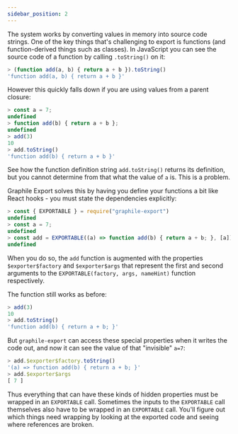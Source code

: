 ```yaml
---
sidebar_position: 2
---
```


The system works by converting values in memory into source code strings. One of
the key things that's challenging to export is functions (and function-derived
things such as classes). In JavaScript you can see the source code of a function
by calling `.toString()` on it:

```js
> (function add(a, b) { return a + b }).toString()
'function add(a, b) { return a + b }'
```

However this quickly falls down if you are using values from a parent closure:

```js
> const a = 7;
undefined
> function add(b) { return a + b };
undefined
> add(3)
10
> add.toString()
'function add(b) { return a + b }'
```

See how the function definition string `add.toString()` returns its definition,
but you cannot determine from that what the value of `a` is. This is a problem.

Graphile Export solves this by having you define your functions a bit like React
hooks - you must state the dependencies explicitly:

```js
> const { EXPORTABLE } = require("graphile-export")
undefined
> const a = 7;
undefined
> const add = EXPORTABLE((a) => function add(b) { return a + b; }, [a]);
undefined
```

When you do so, the `add` function is augmented with the properties
`$exporter$factory` and `$exporter$args` that represent the first and second
arguments to the `EXPORTABLE(factory, args, nameHint)` function respectively.

The function still works as before:

```js
> add(3)
10
> add.toString()
'function add(b) { return a + b; }'
```

But `graphile-export` can access these special properties when it writes the
code out, and now it can see the value of that "invisible" `a=7`:

```js
> add.$exporter$factory.toString()
'(a) => function add(b) { return a + b; }'
> add.$exporter$args
[ 7 ]
```

Thus everything that can have these kinds of hidden properties must be wrapped
in an `EXPORTABLE` call. Sometimes the inputs to the `EXPORTABLE` call
themselves also have to be wrapped in an `EXPORTABLE` call. You'll figure out
which things need wrapping by looking at the exported code and seeing where
references are broken.
